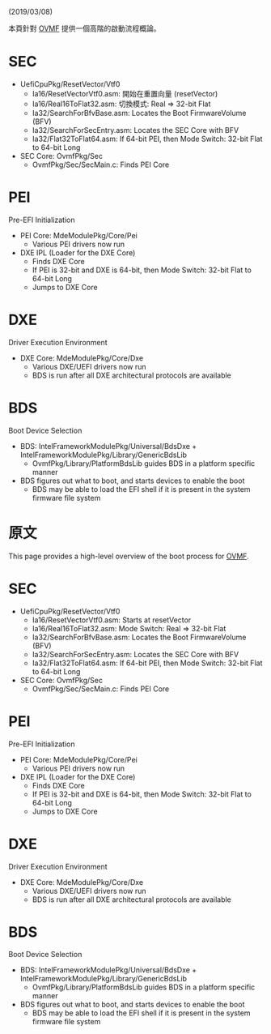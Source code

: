 (2019/03/08)

本頁針對 [OVMF](http://www.tianocore.org/ovmf/) 提供一個高階的啟動流程概論。

SEC
===

-   UefiCpuPkg/ResetVector/Vtf0
    -   Ia16/ResetVectorVtf0.asm: 開始在重置向量 (resetVector)
    -   Ia16/Real16ToFlat32.asm: 切換模式: Real =&gt; 32-bit Flat
    -   Ia32/SearchForBfvBase.asm: Locates the Boot FirmwareVolume (BFV)
    -   Ia32/SearchForSecEntry.asm: Locates the SEC Core with BFV
    -   Ia32/Flat32ToFlat64.asm: If 64-bit PEI, then Mode Switch: 32-bit Flat to 64-bit Long
-   SEC Core: OvmfPkg/Sec
    -   OvmfPkg/Sec/SecMain.c: Finds PEI Core

PEI
===

Pre-EFI Initialization

-   PEI Core: MdeModulePkg/Core/Pei
    -   Various PEI drivers now run
-   DXE IPL (Loader for the DXE Core)
    -   Finds DXE Core
    -   If PEI is 32-bit and DXE is 64-bit, then Mode Switch: 32-bit Flat to 64-bit Long
    -   Jumps to DXE Core

DXE
===

Driver Execution Environment

-   DXE Core: MdeModulePkg/Core/Dxe
    -   Various DXE/UEFI drivers now run
    -   BDS is run after all DXE architectural protocols are available

BDS
===

Boot Device Selection

-   BDS: IntelFrameworkModulePkg/Universal/BdsDxe + IntelFrameworkModulePkg/Library/GenericBdsLib
    -   OvmfPkg/Library/PlatformBdsLib guides BDS in a platform specific manner
-   BDS figures out what to boot, and starts devices to enable the boot
    -   BDS may be able to load the EFI shell if it is present in the system firmware file system


原文
===

This page provides a high-level overview of the boot process for [OVMF](http://www.tianocore.org/ovmf/).

SEC
===

-   UefiCpuPkg/ResetVector/Vtf0
    -   Ia16/ResetVectorVtf0.asm: Starts at resetVector
    -   Ia16/Real16ToFlat32.asm: Mode Switch: Real =&gt; 32-bit Flat
    -   Ia32/SearchForBfvBase.asm: Locates the Boot FirmwareVolume (BFV)
    -   Ia32/SearchForSecEntry.asm: Locates the SEC Core with BFV
    -   Ia32/Flat32ToFlat64.asm: If 64-bit PEI, then Mode Switch: 32-bit Flat to 64-bit Long
-   SEC Core: OvmfPkg/Sec
    -   OvmfPkg/Sec/SecMain.c: Finds PEI Core

PEI
===

Pre-EFI Initialization

-   PEI Core: MdeModulePkg/Core/Pei
    -   Various PEI drivers now run
-   DXE IPL (Loader for the DXE Core)
    -   Finds DXE Core
    -   If PEI is 32-bit and DXE is 64-bit, then Mode Switch: 32-bit Flat to 64-bit Long
    -   Jumps to DXE Core

DXE
===

Driver Execution Environment

-   DXE Core: MdeModulePkg/Core/Dxe
    -   Various DXE/UEFI drivers now run
    -   BDS is run after all DXE architectural protocols are available

BDS
===

Boot Device Selection

-   BDS: IntelFrameworkModulePkg/Universal/BdsDxe + IntelFrameworkModulePkg/Library/GenericBdsLib
    -   OvmfPkg/Library/PlatformBdsLib guides BDS in a platform specific manner
-   BDS figures out what to boot, and starts devices to enable the boot
    -   BDS may be able to load the EFI shell if it is present in the system firmware file system
